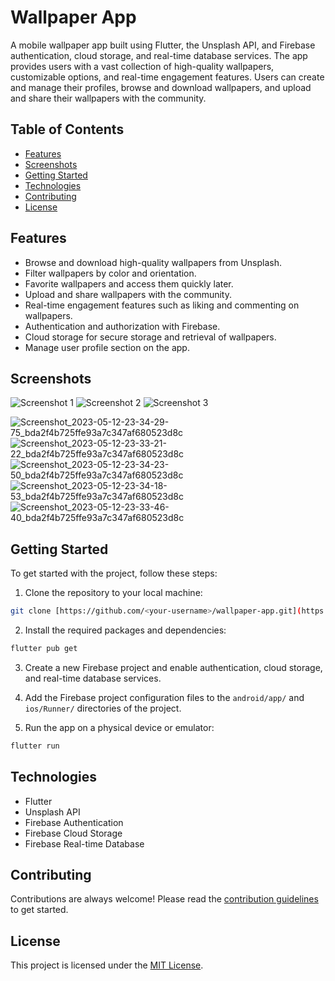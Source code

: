 # Wallpaper App

A mobile wallpaper app built using Flutter, the Unsplash API, and Firebase authentication, cloud storage, and real-time database services. The app provides users with a vast collection of high-quality wallpapers, customizable options, and real-time engagement features. Users can create and manage their profiles, browse and download wallpapers, and upload and share their wallpapers with the community.

## Table of Contents
- [Features](#features)
- [Screenshots](#screenshots)
- [Getting Started](#getting-started)
- [Technologies](#technologies)
- [Contributing](#contributing)
- [License](#license)

## Features
- Browse and download high-quality wallpapers from Unsplash.
- Filter wallpapers by color and orientation.
- Favorite wallpapers and access them quickly later.
- Upload and share wallpapers with the community.
- Real-time engagement features such as liking and commenting on wallpapers.
- Authentication and authorization with Firebase.
- Cloud storage for secure storage and retrieval of wallpapers.
- Manage user profile section on the app.

## Screenshots

![Screenshot 1](https://github.com/muneeb787/walpy-walpaper-app/assets/133331694/6ab70274-b63d-4b9e-a256-1f703a988f48)
![Screenshot 2]([/screenshots/screenshot2.png](https://github.com/muneeb787/walpy-walpaper-app/assets/133331694/41ba8b49-f269-4701-97d2-95264a984c66))
![Screenshot 3](/screenshots/screenshot3.png)

![Screenshot_2023-05-12-23-34-29-75_bda2f4b725ffe93a7c347af680523d8c]()
![Screenshot_2023-05-12-23-33-21-22_bda2f4b725ffe93a7c347af680523d8c]()
![Screenshot_2023-05-12-23-34-23-50_bda2f4b725ffe93a7c347af680523d8c](https://github.com/muneeb787/walpy-walpaper-app/assets/133331694/a2ece045-e901-4a96-98d9-65ecd88d359f)
![Screenshot_2023-05-12-23-34-18-53_bda2f4b725ffe93a7c347af680523d8c](https://github.com/muneeb787/walpy-walpaper-app/assets/133331694/2b636114-e779-4b1b-9ceb-4c44c35ab43c)
![Screenshot_2023-05-12-23-33-46-40_bda2f4b725ffe93a7c347af680523d8c](https://github.com/muneeb787/walpy-walpaper-app/assets/133331694/fe336d1d-ffd7-4d0f-9618-e256bc30a530)

## Getting Started
To get started with the project, follow these steps:

1. Clone the repository to your local machine:
```bash
git clone [https://github.com/<your-username>/wallpaper-app.git](https://github.com/muneeb787/walpy-walpaper-app.git)
```

2. Install the required packages and dependencies:
```bash
flutter pub get
```

3. Create a new Firebase project and enable authentication, cloud storage, and real-time database services.

4. Add the Firebase project configuration files to the `android/app/` and `ios/Runner/` directories of the project.

5. Run the app on a physical device or emulator:
```bash
flutter run
```

## Technologies
- Flutter
- Unsplash API
- Firebase Authentication
- Firebase Cloud Storage
- Firebase Real-time Database

## Contributing
Contributions are always welcome! Please read the [contribution guidelines](CONTRIBUTING.md) to get started.

## License
This project is licensed under the [MIT License](LICENSE).
